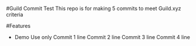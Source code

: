 #Guild Commit Test
This repo is for making 5 commits to meet Guild.xyz criteria

#Features
- Demo Use only
Commit 1 line
Commit 2 line
Commit 3 line
Commit 4 line
